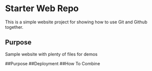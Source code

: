 # Starter Web Repo

This is a simple website project for showing how to use Git and Github together.

## Purpose

Sample website with plenty of files for demos

##Purpose
##Deployment
##How To Combine